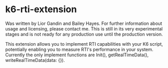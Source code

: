 # k6-rti-extension
Was written by Lior Gandin and Bailey Hayes. For further information about usage and licensing, please contact me. This is still in its very experimental stages and is not ready for any production use until the production version.

This extension allows you to implement RTI capabilities with your K6 script, potentially enabling you to measure RTI's performance in your system.
Currently the only implement functions are Init(), getRealTimeData(), writeRealTimeData(data: {}).
